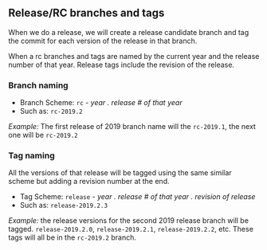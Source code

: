 ## Release/RC branches and tags

When we do a release, we will create a release candidate branch and tag the commit for each version of the release in that branch.

When a rc branches and tags are named by the current year and the release number of that year.  Release tags include the revision of the release.


### Branch naming

 - Branch Scheme: `rc` - _year_ *.*  _release # of that year_    
 - Such as: `rc-2019.2`

_Example:_ The first release of 2019 branch name will the `rc-2019.1`, the next one will be `rc-2019.2`

### Tag naming

All the versions of that release will be tagged using the same similar scheme but adding a revision number at the end.

 - Tag Scheme: `release` - _year_ *.*  _release # of that year_ *.* _revision of release_
 - Such as: `release-2019.2.3`


_Example:_ the release versions for the second 2019 release branch will be tagged. `release-2019.2.0`, `release-2019.2.1`, `release-2019.2.2`, etc. These tags will all be in the `rc-2019.2` branch.
